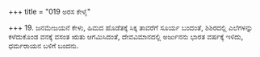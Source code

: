 +++
title = "019 ಅರಸ ಕೇಳೈ"

+++
19. ಜನಮೇಜಯನೆ ಕೇಳು, ಹಿಮದ ಹೊಡೆತಕ್ಕೆ ಸಿಕ್ಕ  ತಾವರೆಗೆ ಸೂರ್ಯ ಬಂದಂತೆ, ಶಿಶಿರದಲ್ಲಿ ಎಲೆಗಳನ್ನು ಕಳೆದುಕೊಂಡ  ವನಕ್ಕೆ ವಸಂತ ಋತು ಆಗಮಿಸಿದಂತೆ, ದೇವವಿಮಾನದಲ್ಲಿ ಅರ್ಜುನನು ಭಾರತ ವರ್ಷಕ್ಕೆ ಇಳಿದು, ಧರ್ಮರಾಯನ ಬಳಿಗೆ ಬಂದನು.